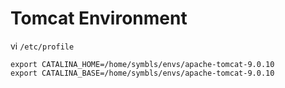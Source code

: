 # Tomcat Environment

vi `/etc/profile`

    export CATALINA_HOME=/home/symbls/envs/apache-tomcat-9.0.10
    export CATALINA_BASE=/home/symbls/envs/apache-tomcat-9.0.10
